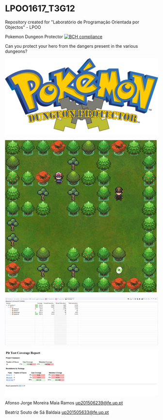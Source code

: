 # LPOO1617_T3G12
Repository created for "Laboratório de Programação Orientada por Objectos" - LPOO

Pokemon Dungeon Protector [![BCH compliance](https://bettercodehub.com/edge/badge/AJRamos308/LPOO1617_T3G12?token=bac6e87bb7af8b9c4b3fe690b18a600aa23c8d14)](https://bettercodehub.com/)

Can you protect your hero from the dangers present in the various dungeons?

![Logo](https://github.com/AJRamos308/LPOO1617_T3G12/blob/master/Iteration%205/Utils/Pokemon.png)

![Example](https://github.com/AJRamos308/LPOO1617_T3G12/blob/master/Iteration%205/Utils/example.png)

![EclEmma](https://github.com/AJRamos308/LPOO1617_T3G12/blob/master/Iteration%205/Utils/Eclemma.PNG)

![PITMutation](https://github.com/AJRamos308/LPOO1617_T3G12/blob/master/Iteration%205/Utils/PIT.PNG)

Afonso Jorge Moreira Maia Ramos     up201506239@fe.up.pt

Beatriz Souto de Sá Baldaia         up201505633@fe.up.pt
